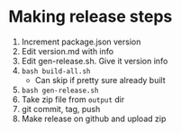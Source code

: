 # Making release steps
1. Increment package.json version
2. Edit version.md with info
3. Edit gen-release.sh. Give it version info
4. `bash build-all.sh`
    - Can skip if pretty sure already built
5. `bash gen-release.sh`
6. Take zip file from `output` dir
7. git commit, tag, push
8. Make release on github and upload zip